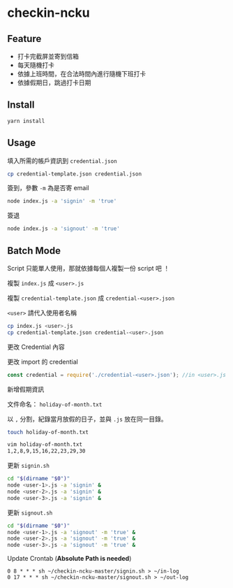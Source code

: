 # checkin-ncku

## Feature

* 打卡完截屏並寄到信箱
* 每天隨機打卡
* 依據上班時間，在合法時間內進行隨機下班打卡
* 依據假期日，跳過打卡日期

## Install

```bash
yarn install
```

## Usage

填入所需的帳戶資訊到 `credential.json`

```bash
cp credential-template.json credential.json
```

簽到，參數 `-m` 為是否寄 email

```bash
node index.js -a 'signin' -m 'true'
```

簽退

```bash
node index.js -a 'signout' -m 'true'
```

## Batch Mode

Script 只能單人使用，那就依據每個人複製一份 script 吧 ！

複製 `index.js` 成 `<user>.js`

複製 `credential-template.json` 成 `credential-<user>.json`

`<user>` 請代入使用者名稱

```bash
cp index.js <user>.js
cp credential-template.json credential-<user>.json
```

更改 Credential 內容

更改 import 的 credential

```js
const credential = require('./credential-<user>.json'); //in <user>.js
```

新增假期資訊

文件命名： `holiday-of-month.txt`

以 `,` 分割，紀錄當月放假的日子，並與 `.js` 放在同一目錄。

```bash
touch holiday-of-month.txt

vim holiday-of-month.txt
1,2,8,9,15,16,22,23,29,30
```

更新 `signin.sh`

```bash
cd "$(dirname "$0")"
node <user-1>.js -a 'signin' &
node <user-2>.js -a 'signin' &
node <user-3>.js -a 'signin' &
```

更新 `signout.sh`

```bash
cd "$(dirname "$0")"
node <user-1>.js -a 'signout' -m 'true' &
node <user-2>.js -a 'signout' -m 'true' &
node <user-3>.js -a 'signout' -m 'true' &
```

Update Crontab (**Absolute Path is needed**)

```crontab
0 8 * * * sh ~/checkin-ncku-master/signin.sh > ~/in-log
0 17 * * * sh ~/checkin-ncku-master/signout.sh > ~/out-log
```
